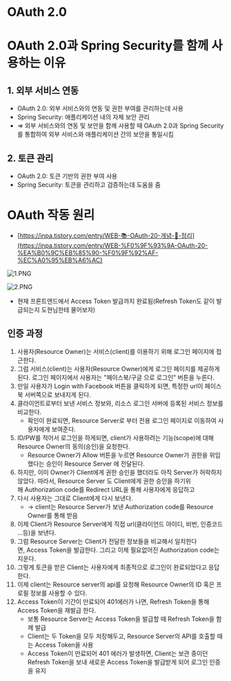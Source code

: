 # OAuth 2.0

# OAuth 2.0과 Spring Security를 함께 사용하는 이유

## 1. 외부 서비스 연동

- OAuth 2.0: 외부 서비스와의 연동 및 권한 부여를 관리하는데 사용
- Spring Security: 애플리케이션 내의 자체 보안 관리
- ⇒ 외부 서비스와의 연동 및 보안을 함께 사용할 때 OAuth 2.0과 Spring Security를 통합하여 외부 서비스와 애플리케이션 간의 보안을 통일시킴

## 2. 토큰 관리

- OAuth 2.0: 토큰 기반의 권한 부여 사용
- Spring Security: 토큰을 관리하고 검증하는데 도움을 줌

# OAuth 작동 원리

- [https://inpa.tistory.com/entry/WEB-📚-OAuth-20-개념-💯-정리](https://inpa.tistory.com/entry/WEB-%F0%9F%93%9A-OAuth-20-%EA%B0%9C%EB%85%90-%F0%9F%92%AF-%EC%A0%95%EB%A6%AC)

![1.PNG](https://prod-files-secure.s3.us-west-2.amazonaws.com/f056899b-90df-4908-b818-3d2a431b080c/38006313-bf9e-464a-a922-c93d81ee64be/1.png)

![2.PNG](https://prod-files-secure.s3.us-west-2.amazonaws.com/f056899b-90df-4908-b818-3d2a431b080c/eda60cbe-7f40-4d80-b794-408bd30fed92/2.png)

- 현재 프론트엔드에서 Access Token 발급까지 완료됨(Refresh Token도 같이 발급되는지 도현님한테 물어보자)

## 인증 과정

1. 사용자(Resource Owner)는 서비스(client)를 이용하기 위해 로그인 페이지에 접근한다.
2. 그럼 서비스(client)는 사용자(Resource Owner)에게 로그인 페이지를 제공하게 된다. 로그인 페이지에서 사용자는 "페이스북/구글 으로 로그인" 버튼을 누른다.
3. 만일 사용자가 Login with Facebook 버튼을 클릭하게 되면, 특정한 url이 페이스북 서버쪽으로 보내지게 된다.
4. 클라이언트로부터 보낸 서비스 정보와, 리소스 로그인 서버에 등록된 서비스 정보를 비교한다.
    - 확인이 완료되면, Resource Server로 부터 전용 로그인 페이지로 이동하여 사용자에게 보여준다.
5. ID/PW를 적어서 로그인을 하게되면, client가 사용하려는 기능(scope)에 대해 Resource Owner의 동의(승인)을 요청한다.
    - Resource Owner가 Allow 버튼을 누르면 Resource Owner가 권한을 위임했다는 승인이 Resource Server 에 전달된다.
6. 하지만, 이미 Owner가 Client에게 권한 승인을 했더라도 아직 Server가 허락하지 않았다. 따라서, Resource Server 도 Client에게 권한 승인을 하기위해 Authorization code를 Redirect URL을 통해 사용자에게 응답하고
7. 다시 사용자는 그대로 Client에게 다시 보낸다. 
    - → client는 Resource Server가 보낸 Authorization code를 Resource Owner를 통해 받음
8. 이제 Client가 Resource Server에게 직접 url(클라이언드 아이디, 비번, 인증코드 ...등)을 보낸다.
9. 그럼 Resource Server는 Client가 전달한 정보들을 비교해서 일치한다면, Access Token을 발급한다. 그리고 이제 필요없어진 Authorization code는 지운다.
10. 그렇게 토큰을 받은 Client는 사용자에게 최종적으로 로그인이 완료되었다고 응답한다.
11. 이제 client는 Resource server의 api를 요청해 Resource Owner의 ID 혹은 프로필 정보를 사용할 수 있다.
12. Access Token이 기간이 만료되어 401에러가 나면, Refresh Token을 통해  Access Token을 재발급 한다.
    - 보통 Resource Server는 Access Token을 발급할 때 Refresh Token을 함께 발급
    - Client는 두 Token을 모두 저장해두고, Resource Server의 API를 호출할 때는 Access Token을 사용
    - Access Token이 만료되어 401 에러가 발생하면, Client는 보관 중이던 Refresh Token을 보내 새로운 Access Token을 발급받게 되어 로그인 인증을 유지
